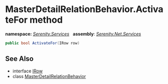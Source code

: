 # MasterDetailRelationBehavior.ActivateFor method
**namespace:** *[Serenity.Services](../../README.md#serenity.services-namespace)*   **assembly**: *[Serenity.Net.Services](../../README.md)*

```csharp
public bool ActivateFor(IRow row)
```

## See Also

* interface [IRow](../Serenity.Net.Entity/../../Serenity.Data/IRow.md)
* class [MasterDetailRelationBehavior](../MasterDetailRelationBehavior.md)